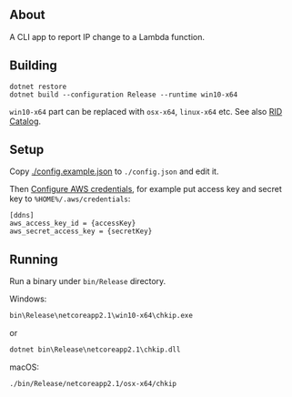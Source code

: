 ## About

A CLI app to report IP change to a Lambda function.

## Building

```
dotnet restore
dotnet build --configuration Release --runtime win10-x64
```

`win10-x64` part can be replaced with `osx-x64`, `linux-x64` etc.
See also [RID Catalog](https://docs.microsoft.com/dotnet/core/rid-catalog).

## Setup

Copy [./config.example.json](./config.example.json) to `./config.json` and edit it.

Then [Configure AWS credentials](https://docs.aws.amazon.com/sdk-for-net/v3/developer-guide/net-dg-config.html),
for example put access key and secret key to `%HOME%/.aws/credentials`:

```
[ddns]
aws_access_key_id = {accessKey}
aws_secret_access_key = {secretKey}
```

## Running

Run a binary under `bin/Release` directory.

Windows:

```cmd
bin\Release\netcoreapp2.1\win10-x64\chkip.exe
```
or
```cmd
dotnet bin\Release\netcoreapp2.1\chkip.dll
```

macOS:

```sh
./bin/Release/netcoreapp2.1/osx-x64/chkip
```
